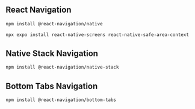 ## React Navigation
```bash
npm install @react-navigation/native
```

```bash
npx expo install react-native-screens react-native-safe-area-context
```

## Native Stack Navigation
```bash
npm install @react-navigation/native-stack
```

## Bottom Tabs Navigation
```bash
npm install @react-navigation/bottom-tabs
```
